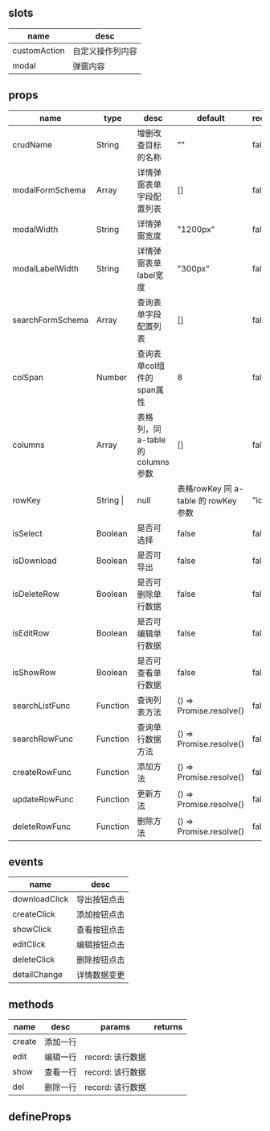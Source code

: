 ## slots

| name | desc |
| ---- | ---- |
| customAction | 自定义操作列内容 |
| modal | 弹窗内容 |

## props

| name | type | desc | default | required |
| ---- | ---- | ---- | ------- | -------- |
| crudName | String | 增删改查目标的名称 | "" | false |
| modalFormSchema | Array | 详情弹窗表单字段配置列表 | [] | false |
| modalWidth | String | 详情弹窗宽度 | "1200px" | false |
| modalLabelWidth | String | 详情弹窗表单label宽度 | "300px" | false |
| searchFormSchema | Array | 查询表单字段配置列表 | [] | false |
| colSpan | Number | 查询表单col组件的span属性 | 8 | false |
| columns | Array | 表格列，同 a-table 的 columns 参数 | [] | false |
| rowKey | String \|| null | 表格rowKey 同 a-table 的 rowKey 参数 | "id" | false |
| isSelect | Boolean | 是否可选择 | false | false |
| isDownload | Boolean | 是否可导出 | false | false |
| isDeleteRow | Boolean | 是否可删除单行数据 | false | false |
| isEditRow | Boolean | 是否可编辑单行数据 | false | false |
| isShowRow | Boolean | 是否可查看单行数据 | false | false |
| searchListFunc | Function | 查询列表方法 | () => Promise.resolve() | false |
| searchRowFunc | Function | 查询单行数据方法 | () => Promise.resolve() | false |
| createRowFunc | Function | 添加方法 | () => Promise.resolve() | false |
| updateRowFunc | Function | 更新方法 | () => Promise.resolve() | false |
| deleteRowFunc | Function | 删除方法 | () => Promise.resolve() | false |

## events

| name | desc |
| ---- | ---- |
| downloadClick | 导出按钮点击 |
| createClick | 添加按钮点击 |
| showClick | 查看按钮点击 |
| editClick | 编辑按钮点击 |
| deleteClick | 删除按钮点击 |
| detailChange | 详情数据变更 |

## methods

| name | desc | params | returns |
| ---- | ---- | ------ | ------- |
| create | 添加一行 |  |  |
| edit | 编辑一行 | record: 该行数据 |  |
| show | 查看一行 | record: 该行数据 |  |
| del | 删除一行 | record: 该行数据 |  |

## defineProps
